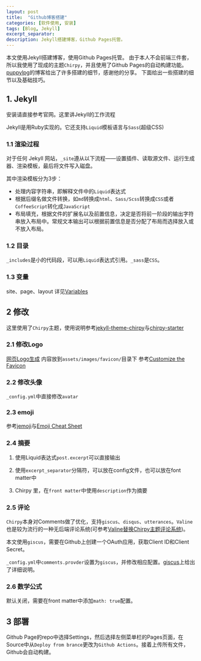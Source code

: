 ```yaml
---
layout: post
title:  "Github博客搭建"
categories: [软件使用, 安装]
tags: [Blog, Jekyll]
excerpt_separator: 
description: Jekyll搭建博客，Github Pages托管。
---
```


本文使用Jekyll搭建博客，使用Github Pages托管。
由于本人不会前端三件套，所以我使用了现成的主题`Chirpy`，并且使用了Github Pages的自动构建功能。
[puppylpg](https://puppylpg.github.io/posts/2019/11/16/build-github-pages-Debian/)的博客给出了许多搭建的细节，感谢他的分享。
下面给出一些搭建的细节以及基础技巧。

## 1. Jekyll

安装请直接参考官网。这里讲Jekyll的工作流程

Jekyll是用Ruby实现的。它还支持`Liquid`模板语言与`Sass`(超级CSS)

### 1.1 渲染过程

对于任何 Jekyll 网站，`_site`遵从以下流程——设置插件、读取源文件、运行生成器、渲染模板，最后将文件写入磁盘。

其中渲染模板分为3步：

- 处理内容字符串，即解释文件中的`Liquid`表达式
- 根据后缀名做文件转换，如`md`转换成`html`、`Sass/Scss`转换成`CSS`或者`CoffeeScript`转化成`JavaScript`
- 布局填充，根据文件的扩展名以及前置信息，决定是否将前一阶段的输出字符串放入布局中。常规文本输出可以根据前置信息是否分配了布局而选择放入或不放入布局。

### 1.2 目录

`_includes`是小的代码段，可以用`Liquid`表达式引用。`_sass`是`CSS`。

### 1.3 变量

site、page、layout
详见[Variables](https://jekyllrb.com/docs/variables/)

## 2 修改

这里使用了`Chirpy`主题，使用说明参考[jekyll-theme-chirpy](https://github.com/cotes2020/jekyll-theme-chirpy)与[chirpy-starter](https://github.com/cotes2020/chirpy-starter)

### 2.1 修改Logo

[网页Logo生成](https://realfavicongenerator.net/)
内容放到`assets/images/favicon/`目录下
参考[Customize the Favicon](https://chirpy.cotes.page/posts/customize-the-favicon/)

### 2.2 修改头像

`_config.yml`中直接修改`avatar`

### 2.3 emoji

参考[jemoji](https://github.com/jekyll/jemoji)与[Emoji Cheat Sheet](https://www.webfx.com/tools/emoji-cheat-sheet/)

### 2.4 摘要

1. 使用Liquid表达式`post.excerpt`可以直接输出
2. 使用`excerpt_separator`分隔符，可以放在config文件，也可以放在font matter中

3. Chirpy 里，在`front matter`中使用`description`作为摘要

### 2.5 评论

`Chirpy`本身对Comments做了优化，支持`giscus`、`disqus`、`utterances`。`Valine`也是较为流行的一种无后端评论系统(可参考[Valine替换Chirpy主题评论系统](https://nihil.cc/posts/use_valine/))。

本文使用`giscus`，需要在Github上创建一个OAuth应用，获取Client ID和Client Secret。

`_config.yml`中`comments.provder`设置为`giscus`，并修改相应配置。[giscus](https://giscus.app/zh-CN)上给出了详细说明。

### 2.6 数学公式

默认关闭，需要在front matter中添加`math: true`配置。

## 3 部署

Github Page的repo中选择Settings，然后选择左侧菜单栏的Pages页面，在Source中从`Deploy from brance`更改为`Github Actions`。接着上传所有文件，Github会自动构建。
